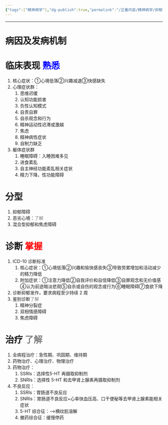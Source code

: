 ```yaml
---
{"tags":["精神病学"],"dg-publish":true,"permalink":"/正番内容/精神病学/抑郁障碍/","dgPassFrontmatter":true}
---
```


---
# 病因及发病机制
# 临床表现 <font color="blue">熟悉</font>
1. 核心症状：①心境低落②兴趣减退③快感缺失
2. 心理症状群：
	1. 思维迟缓
	2. 认知功能损害
	3. 负性认知模式
	4. 自责自罪
	5. 自杀观念和行为
	6. 精神运动性迟滞或激越
	7. 焦虑
	8. 精神病性症状
	9. 自制力缺乏
3. 躯体症状群
	1. 睡眠障碍：入睡困难多见
	2. 进食紊乱
	3. 自主神经功能紊乱相关症状
	4. 精力下降，性功能障碍
# 分型
1. 抑郁障碍
2. 恶劣心境：<font color="grey">了解</font>
3. 混合型抑郁和焦虑障碍
# 诊断 <font color="red">掌握</font>
1. ICD-10 诊断标准
	1. 核心症状：①心境低落②兴趣和愉快感丧失③导致劳累增加和活动减少的精力降低
	2. 附加症状：①注意力降低②自我评价和自信降低③自罪观念和无价值感④认为前途暗淡悲观⑤自杀或自伤的观念或行为⑥睡眠障碍⑦食欲下降
2. 诊断抑郁发作，要求病程至少持续 2 周
3. 鉴别诊断<font color="grey">了解</font>
	1. 精神分裂症
	2. 双相情感障碍
	3. 焦虑障碍
# 治疗 <font color="grey">了解</font>
1. 全病程治疗：急性期、巩固期、维持期
2. 药物治疗、心理治疗、物理治疗
3. 药物治疗：
	1. SSRIs：选择性5-HT 再摄取抑制剂
	2. SNRIs：选择性 5-HT 和去甲肾上腺素再摄取抑制剂
4. 不良反应：
	1. SSRIs：胃肠道不良反应
	2. SNRIs：胃肠道不良反应+心率快血压高、口干便秘等去甲肾上腺素能相关症状
	3. 5-HT 综合征：-->横纹肌溶解
	4. 撤药综合征：缓慢停药